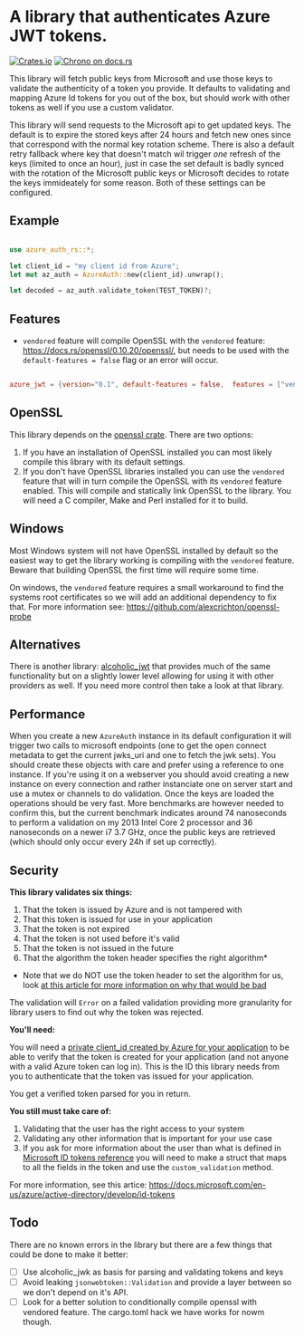 

# A library that authenticates Azure JWT tokens.

[![Crates.io](https://img.shields.io/crates/v/azure_jwt.svg)](https://crates.io/crates/azure_jwt)
[![Chrono on docs.rs][docsrs-image]][docsrs]

[docsrs-image]: https://docs.rs/azure_jwt/badge.svg
[docsrs]: https://docs.rs/azure_jwt

This library will fetch public keys from Microsoft and use those keys to validate the 
authenticity of a token you provide. It defaults to validating and mapping Azure Id tokens for
you out of the box, but should work with other tokens as well if you use a custom validator.

This library will send requests to the Microsoft api to get updated keys. The default is to expire the stored keys after
24 hours and fetch new ones since that correspond with the normal key rotation scheme. There is also a default retry fallback 
where key that doesn't match wil trigger _one_ refresh of the keys (limited to once an hour), just in case the set default is 
badly synced with the rotation of the Microsoft public keys or Microsoft decides to rotate the keys immideately for some reason. 
Both of these settings can be configured.

## Example

```rust

use azure_auth_rs::*;

let client_id = "my client id from Azure";
let mut az_auth = AzureAuth::new(client_id).unwrap();

let decoded = az_auth.validate_token(TEST_TOKEN)?;

```

## Features
- `vendored` feature will compile OpenSSL with the `vendored` feature: https://docs.rs/openssl/0.10.20/openssl/, but needs to
be used with the `default-features = false` flag or an error will occur.

```toml

azure_jwt = {version="0.1", default-features = false,  features = ["vendored"]}

```

## OpenSSL

This library depends on the [openssl crate](https://docs.rs/openssl/0.10.20/openssl/).
There are two options:
1. If you have an installation of OpenSSL installed you can most likely compile this library with
its default settings.
2. If you don't have OpenSSL libraries installed you can use the `vendored` feature that will in turn
compile the OpenSSL with its `vendored` feature enabled. This will compile and statically link 
OpenSSL to the library. You will need a C compiler, Make and Perl installed for it to build.


## Windows
Most Windows system will not have OpenSSL installed by default so the easiest way to get the library working is compiling with
the `vendored` feature. Beware that building OpenSSL the first time will require some time.

On windows, the `vendored` feature requires a small workaround to find the systems root certificates
so we will add an additional dependency to fix that. For more information see: https://github.com/alexcrichton/openssl-probe 

## Alternatives

There is another library: [alcoholic_jwt](https://github.com/tazjin/alcoholic_jwt) that provides
much of the same functionality but on a slightly lower level allowing for using it with other providers
as well. If you need more control then take a look at that library.

## Performance

When you create a new `AzureAuth` instance in its default configuration it will trigger two calls
to microsoft endpoints (one to get the open connect metadata to get the current jwks_uri and one to 
fetch the jwk sets). You should create these objects with care and prefer using a reference to one
instance. If you're using it on a webserver you should avoid creating a new instance on every connection
and rather instanciate one on server start and use a mutex or channels to do validation. Once the keys 
are loaded the operations should be very fast. More benchmarks are however needed to confirm this, but 
the current benchmark indicates around 74 nanoseconds to perform a validation on my 2013 Intel Core 2 
processor and 36 nanoseconds on a newer i7 3.7 GHz, once the public keys are retrieved (which should only occur every 24h 
if set up correctly).

## Security

**This library validates six things:**
1. That the token is issued by Azure and is not tampered with
2. That this token is issued for use in your application
3. That the token is not expired
4. That the token is not used before it's valid
5. That the token is not issued in the future
6. That the algorithm the token header specifies the right algorithm*

* Note that we do NOT use the token header to set the algorithm for us, look [at this article for more information on why that would be bad](https://auth0.com/blog/critical-vulnerabilities-in-json-web-token-libraries/)

The validation will `Error` on a failed validation providing more granularity for library users to find out why the token
was rejected.

**You'll need:**

You will need a [private client_id created by Azure for your application][link2] to be able to verify that
the token is created for your application (and not anyone with a valid Azure token can log in). This is the ID this library
needs from you to authenticate that the token vas issued for your application.

You get a verified token parsed for you in return.

**You still must take care of:**

1. Validating that the user has the right access to your system 
2. Validating any other information that is important for your use case
3. If you ask for more information about the user than what is defined in [Microsoft ID tokens reference][link1] you will need
to make a struct that maps to all the fields in the token and use the `custom_validation` method.

For more information, see this artice: https://docs.microsoft.com/en-us/azure/active-directory/develop/id-tokens

## Todo
There are no known errors in the library but there are a few things that could be done to make it better:

- [ ] Use alcoholic_jwk as basis for parsing and validating tokens and keys
- [ ] Avoid leaking `jsonwebtoken::Validation` and provide a layer between so we don't depend on it's API.
- [ ] Look for a better solution to conditionally compile openssl with vendored feature. The cargo.toml hack we have works for nowm though.

[link1]: https://docs.microsoft.com/en-us/azure/active-directory/develop/id-tokens
[link2]: https://docs.microsoft.com/en-us/azure/active-directory/develop/howto-create-service-principal-portal